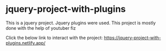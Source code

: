 # jquery-project-with-plugins
This is a jquery project. Jquery plugins were used. This project is mostly done with the help of youtuber fiz

Click the below link to interact with the project:
https://jquery-project-with-plugins.netlify.app/
